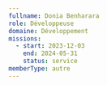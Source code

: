 ```yaml
---
fullname: Donia Benharara
role: Développeuse
domaine: Développement
missions:
  - start: 2023-12-03
    end: 2024-05-31
    status: service
memberType: autre
---
```


